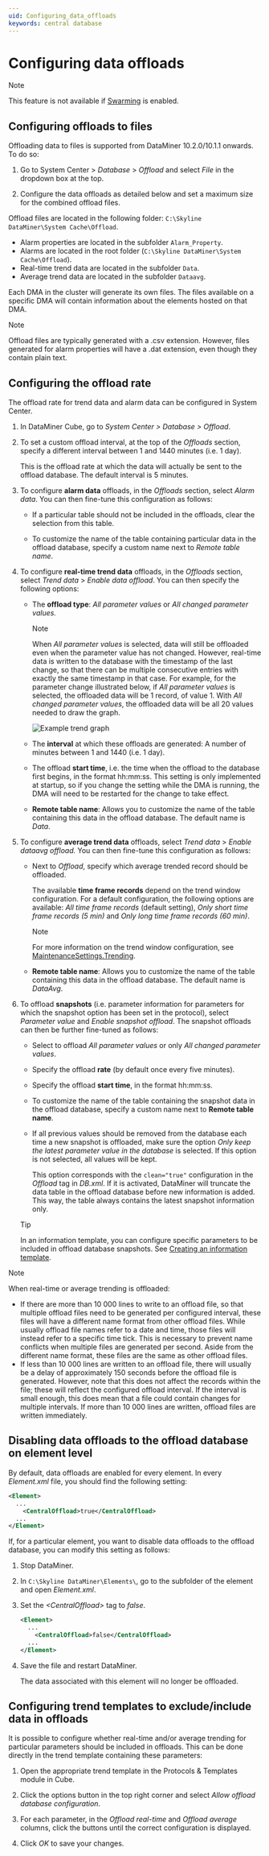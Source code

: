 ```yaml
---
uid: Configuring_data_offloads
keywords: central database
---
```


# Configuring data offloads

> [!NOTE]
> This feature is not available if [Swarming](xref:Swarming) is enabled.

## Configuring offloads to files

Offloading data to files is supported from DataMiner 10.2.0/10.1.1 onwards. To do so:

1. Go to System Center > *Database* > *Offload* and select *File* in the dropdown box at the top.

1. Configure the data offloads as detailed below and set a maximum size for the combined offload files.

Offload files are located in the following folder: `C:\Skyline DataMiner\System Cache\Offload`.

- Alarm properties are located in the subfolder `Alarm_Property`.
- Alarms are located in the root folder (`C:\Skyline DataMiner\System Cache\Offload`).
- Real-time trend data are located in the subfolder `Data`.
- Average trend data are located in the subfolder `Dataavg`.

Each DMA in the cluster will generate its own files. The files available on a specific DMA will contain information about the elements hosted on that DMA.

> [!NOTE]
> Offload files are typically generated with a .csv extension. However, files generated for alarm properties will have a .dat extension, even though they contain plain text.

## Configuring the offload rate

The offload rate for trend data and alarm data can be configured in System Center.

1. In DataMiner Cube, go to *System Center \>* *Database \> Offload*.

1. To set a custom offload interval, at the top of the *Offloads* section, specify a different interval between 1 and 1440 minutes (i.e. 1 day).

   This is the offload rate at which the data will actually be sent to the offload database. The default interval is 5 minutes.

1. To configure **alarm data** offloads, in the *Offloads* section, select *Alarm data*. You can then fine-tune this configuration as follows:

   - If a particular table should not be included in the offloads, clear the selection from this table.

   - To customize the name of the table containing particular data in the offload database, specify a custom name next to *Remote table name*.

1. To configure **real-time trend data** offloads, in the *Offloads* section, select *Trend data* > *Enable data offload*. You can then specify the following options:

   - The **offload type**: *All parameter values* or *All changed parameter values.*

     > [!NOTE]
     > When *All parameter values* is selected, data will still be offloaded even when the parameter value has not changed. However, real-time data is written to the database with the timestamp of the last change, so that there can be multiple consecutive entries with exactly the same timestamp in that case. For example, for the parameter change illustrated below, if *All parameter values* is selected, the offloaded data will be 1 record, of value 1. With *All changed parameter values*, the offloaded data will be all 20 values needed to draw the graph.
     >
     > ![Example trend graph](~/dataminer/images/Trending_offload_example.png)

   - The **interval** at which these offloads are generated: A number of minutes between 1 and 1440 (i.e. 1 day).

   - The offload **start time**, i.e. the time when the offload to the database first begins, in the format hh:mm:ss. This setting is only implemented at startup, so if you change the setting while the DMA is running, the DMA will need to be restarted for the change to take effect.

   - **Remote table name**: Allows you to customize the name of the table containing this data in the offload database. The default name is *Data*.

1. To configure **average trend data** offloads, select *Trend data* > *Enable dataavg offload.* You can then fine-tune this configuration as follows:

   - Next to *Offload*, specify which average trended record should be offloaded.

     The available **time frame records** depend on the trend window configuration. For a default configuration, the following options are available: *All time frame records* (default setting), *Only short time frame records (5 min)* and *Only long time frame records (60 min)*.

     > [!NOTE]
     > For more information on the trend window configuration, see [MaintenanceSettings.Trending](xref:MaintenanceSettings.Trending).

   - **Remote table name**: Allows you to customize the name of the table containing this data in the offload database. The default name is *DataAvg*.

1. To offload **snapshots** (i.e. parameter information for parameters for which the snapshot option has been set in the protocol), select *Parameter value* and *Enable snapshot offload*. The snapshot offloads can then be further fine-tuned as follows:

   - Select to offload *All parameter values* or only *All changed parameter values*.

   - Specify the offload **rate** (by default once every five minutes).

   - Specify the offload **start time**, in the format hh:mm:ss.

   - To customize the name of the table containing the snapshot data in the offload database, specify a custom name next to **Remote table name**.

   - If all previous values should be removed from the database each time a new snapshot is offloaded, make sure the option *Only keep the latest parameter value in the database* is selected. If this option is not selected, all values will be kept.

     This option corresponds with the `clean="true"` configuration in the *Offload* tag in *DB.xml*. If it is activated, DataMiner will truncate the data table in the offload database before new information is added. This way, the table always contains the latest snapshot information only.

   > [!TIP]
   > In an information template, you can configure specific parameters to be included in offload database snapshots. See [Creating an information template](xref:Creating_an_information_template).

> [!NOTE]
>
> When real-time or average trending is offloaded:
>
> - If there are more than 10&nbsp;000 lines to write to an offload file, so that multiple offload files need to be generated per configured interval, these files will have a different name format from other offload files. While usually offload file names refer to a date and time, those files will instead refer to a specific time tick. This is necessary to prevent name conflicts when multiple files are generated per second. Aside from the different name format, these files are the same as other offload files.
> - If less than 10&nbsp;000 lines are written to an offload file, there will usually be a delay of approximately 150 seconds before the offload file is generated. However, note that this does not affect the records within the file; these will reflect the configured offload interval. If the interval is small enough, this does mean that a file could contain changes for multiple intervals. If more than 10&nbsp;000 lines are written, offload files are written immediately.

## Disabling data offloads to the offload database on element level

By default, data offloads are enabled for every element. In every *Element.xml* file, you should find the following setting:

```xml
<Element>
  ...
    <CentralOffload>true</CentralOffload>
  ...
</Element>
```

If, for a particular element, you want to disable data offloads to the offload database, you can modify this setting as follows:

1. Stop DataMiner.

1. In `C:\Skyline DataMiner\Elements\`, go to the subfolder of the element and open *Element.xml*.

1. Set the *\<CentralOffload>* tag to *false*.

   ```xml
   <Element>
     ...
       <CentralOffload>false</CentralOffload>
     ...
   </Element>
   ```

1. Save the file and restart DataMiner.

    The data associated with this element will no longer be offloaded.

## Configuring trend templates to exclude/include data in offloads

It is possible to configure whether real-time and/or average trending for particular parameters should be included in offloads. This can be done directly in the trend template containing these parameters:

1. Open the appropriate trend template in the Protocols & Templates module in Cube.

1. Click the options button in the top right corner and select *Allow offload database configuration*.

1. For each parameter, in the *Offload real-time* and *Offload average* columns, click the buttons until the correct configuration is displayed.

1. Click *OK* to save your changes.
